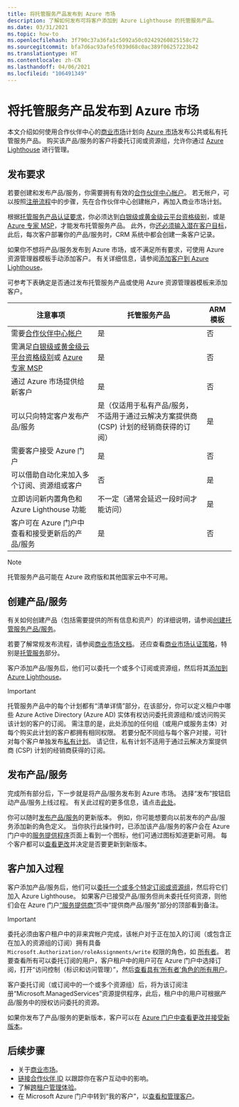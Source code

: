 ```yaml
---
title: 将托管服务产品发布到 Azure 市场
description: 了解如何发布可将客户添加到 Azure Lighthouse 的托管服务产品。
ms.date: 03/31/2021
ms.topic: how-to
ms.openlocfilehash: 3f790c37a36fa1c5092a50c02429260825158c72
ms.sourcegitcommit: bfa7d6ac93afe5f039d68c0ac389f06257223b42
ms.translationtype: HT
ms.contentlocale: zh-CN
ms.lasthandoff: 04/06/2021
ms.locfileid: "106491349"
---
```

# <a name="publish-a-managed-service-offer-to-azure-marketplace"></a>将托管服务产品发布到 Azure 市场

本文介绍如何使用合作伙伴中心的[商业市场](../../marketplace/overview.md)计划向 [Azure 市场](https://azuremarketplace.microsoft.com)发布公共或私有托管服务产品。 购买该产品/服务的客户将委托订阅或资源组，允许你通过 [Azure Lighthouse](../overview.md) 进行管理。

## <a name="publishing-requirements"></a>发布要求

若要创建和发布产品/服务，你需要拥有有效的[合作伙伴中心帐户](../../marketplace/partner-center-portal/create-account.md)。 若无帐户，可以按照[注册流程](https://aka.ms/joinmarketplace)中的步骤，先在合作伙伴中心创建帐户，再加入商业市场计划。

根据[托管服务产品认证要求](/legal/marketplace/certification-policies#700-managed-services)，你必须达到[白银级或黄金级云平台资格级别](/partner-center/learn-about-competencies)，或是 [Azure 专家 MSP](https://partner.microsoft.com/membership/azure-expert-msp)，才能发布托管服务产品。 此外，你[还必须输入潜在客户目标](../../marketplace/plan-managed-service-offer.md#customer-leads)，此后，每次客户部署你的产品/服务时，CRM 系统中都会创建一条客户记录。

如果你不想将产品/服务发布到 Azure 市场，或不满足所有要求，可使用 Azure 资源管理器模板手动添加客户。 有关详细信息，请参阅[添加客户到 Azure Lighthouse](onboard-customer.md)。

可参考下表确定是否通过发布托管服务产品或使用 Azure 资源管理器模板来添加客户。

|**注意事项**  |**托管服务产品**  |**ARM 模板**  |
|---------|---------|---------|
|需要[合作伙伴中心帐户](../../marketplace/partner-center-portal/create-account.md)   |是         |否        |
|需满足[白银级或黄金级云平台资格级别](/partner-center/learn-about-competencies)或 [Azure 专家 MSP](https://partner.microsoft.com/membership/azure-expert-msp)      |是         |否         |
|通过 Azure 市场提供给新客户     |是     |否       |
|可以只向特定客户发布产品/服务     |是（仅适用于私有产品/服务，不适用于通过云解决方案提供商 (CSP) 计划的经销商获得的订阅）         |是         |
|需要客户接受 Azure 门户     |是     |否   |
|可以借助自动化来加入多个订阅、资源组或客户 |否     |是    |
|立即访问新内置角色和 Azure Lighthouse 功能     |不一定（通常会延迟一段时间才能访问）         |是         |
|客户可在 Azure 门户中查看和接受更新后的产品/服务 | 是 | 否 |

> [!NOTE]
> 托管服务产品可能在 Azure 政府版和其他国家云中不可用。

## <a name="create-your-offer"></a>创建产品/服务

有关如何创建产品（包括需要提供的所有信息和资产）的详细说明，请参阅[创建托管服务产品/服务](../../marketplace/create-managed-service-offer.md)。

若要了解常规发布流程，请参阅[商业市场文档](../../marketplace/overview.md)。 还应查看[商业市场认证策略](/legal/marketplace/certification-policies)，特别是[托管服务](/legal/marketplace/certification-policies#700-managed-services)部分。

客户添加产品/服务后，他们可以委托一个或多个订阅或资源组，然后将其[添加到 Azure Lighthouse](#the-customer-onboarding-process)。

> [!IMPORTANT]
> 托管服务产品中的每个计划都有“清单详情”部分，在该部分，你可以定义租户中哪些 Azure Active Directory (Azure AD) 实体有权访问委托资源组和/或访问购买该计划的客户的订阅。 需注意的是，此处添加的任何组（或用户或服务主体）对每个购买此计划的客户都拥有相同权限。 若要分配不同组与每个客户对接，可针对每个客户单独发布[私有计划](../../marketplace/private-offers.md)。 请记住，私有计划不适用于通过云解决方案提供商 (CSP) 计划的经销商获得的订阅。

## <a name="publish-your-offer"></a>发布产品/服务

完成所有部分后，下一步就是将产品/服务发布到 Azure 市场。 选择“发布”按钮启动产品/服务上线过程。 有关此过程的更多信息，请点击[此处](../../marketplace/review-publish-offer.md)。

你可以随时[发布产品/服务](../..//marketplace/partner-center-portal/update-existing-offer.md)的更新版本。 例如，你可能想要向以前发布的产品/服务添加新的角色定义。 当你执行此操作时，已添加该产品/服务的客户会在 Azure 门户中的[服务提供程序](view-manage-service-providers.md)页面上看到一个图标，他们可通过图标知道更新可用。 每个客户都可以[查看更改](view-manage-service-providers.md#update-service-provider-offers)并决定是否要更新到新版本。 

## <a name="the-customer-onboarding-process"></a>客户加入过程

客户添加产品/服务后，他们可以[委托一个或多个特定订阅或资源组](view-manage-service-providers.md#delegate-resources)，然后将它们加入 Azure Lighthouse。 如果客户已接受产品/服务但尚未委托任何资源，则他们会在 Azure 门户[“服务提供商”](view-manage-service-providers.md)页中“提供商产品/服务”部分的顶部看到备注。

> [!IMPORTANT]
> 委托必须由客户租户中的非来宾帐户完成，该帐户对于正在加入的订阅（或包含正在加入的资源组的订阅）拥有具备 `Microsoft.Authorization/roleAssignments/write` 权限的角色，如 [所有者](../../role-based-access-control/built-in-roles.md#owner)。 若要查看所有可以委托订阅的用户，客户租户中的用户可在 Azure 门户中选择订阅，打开“访问控制（标识和访问管理）”，然后[查看具有‘所有者’角色的所有用户](../../role-based-access-control/role-assignments-list-portal.md#list-owners-of-a-subscription)。

客户委托订阅（或订阅中的一个或多个资源组）后，将为该订阅注册“Microsoft.ManagedServices”资源提供程序，此后，租户中的用户可根据产品/服务中的授权访问委托的资源。

如果你发布了产品/服务的更新版本，客户可以在 [Azure 门户中查看更改并接受新版本](view-manage-service-providers.md#update-service-provider-offers)。

## <a name="next-steps"></a>后续步骤

- 关于[商业市场](../../marketplace/overview.md)。
- [链接合作伙伴 ID](partner-earned-credit.md) 以跟踪你在客户互动中的影响。
- 了解[跨租户管理体验](../concepts/cross-tenant-management-experience.md)。
- 在 Microsoft Azure 门户中转到“我的客户”，以[查看和管理客户](view-manage-customers.md)。
